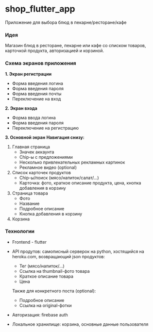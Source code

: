 # shop_flutter_app

Приложение для выбора блюд в пекарне/ресторане/кафе

### Идея

Магазин блюд в ресторане, пекарне или кафе cо списком товаров, карточкой продукта, авторизацией и
корзиной.

### Схема экранов приложения

**1. Экран регистрации**

* Форма введения логина
* Форма введения пароля
* Форма введения почты
* Переключение на вход

**2. Экран входа**

* Форма ввода логина
* Форма введения пароля
* Переключение на регистрацию

**3. Основной экран**
**Навигация снизу:**

1. Главная страница
    * Значек аккаунта
    * Chip-ы с предложениями
    * Несколько привлекательных рекламных картинок
    * Рекламное видео (optional)
2. Список карточек продуктов
    * Chip-ы/поиск (мясо/напиток/салат/...)
    * Карточка: фото, краткое описание продукта, цена, кнопка добавления в корзину
2. Страница товара
    * Фото
    * Название
    * Подробное описание
    * Кнопка добавления в корзину
3. Корзина

### Технологии

* Frontend - flutter
* API продутов: самописный серверок на python, хостящийся на heroku.com, возвращающий json
  продуктов:
    * Тег (мясо/напиток/...)
    * Ссылка на thumbnail-фото товара
    * Краткое описание товара
    * Цена

  Также для конкретного поста (optional):
    * Подробное описание
    * Ссылка на original-фотки
* Авторизация: firebase auth
* Локальное хранилище: корзинa, основные данные пользователя 
    
    
    


